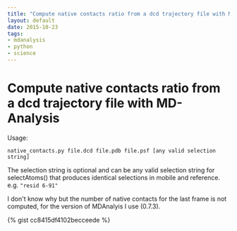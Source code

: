 ```yaml
---
title: "Compute native contacts ratio from a dcd trajectory file with MD-Analysis"
layout: default
date: 2015-10-23
tags:
- mdanalysis
- python
- science
---
```


# Compute native contacts ratio from a dcd trajectory file with MD-Analysis

Usage:

    native_contacts.py file.dcd file.pdb file.psf [any valid selection string]

The selection string is optional and can be any valid selection string for
selectAtoms() that produces identical selections in mobile and reference. e.g.
`"resid 6-91"`

I don't know why but the number of native contacts for the last frame is not
computed, for the version of MDAnalyis I use (0.7.3).

{% gist cc8415df4102becceede %}
